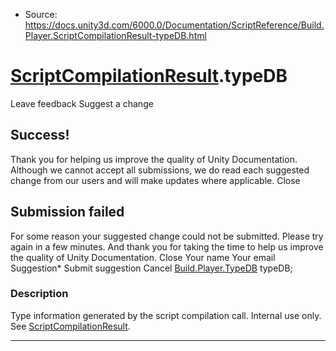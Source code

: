 * Source: https://docs.unity3d.com/6000.0/Documentation/ScriptReference/Build.Player.ScriptCompilationResult-typeDB.html

#  [ScriptCompilationResult](https://docs.unity3d.com/6000.0/Documentation/ScriptReference/Build.Player.ScriptCompilationResult.html).typeDB
Leave feedback
Suggest a change
## Success!
Thank you for helping us improve the quality of Unity Documentation. Although we cannot accept all submissions, we do read each suggested change from our users and will make updates where applicable.
Close
## Submission failed
For some reason your suggested change could not be submitted. Please <a>try again</a> in a few minutes. And thank you for taking the time to help us improve the quality of Unity Documentation.
Close
Your name Your email Suggestion* Submit suggestion
Cancel
[Build.Player.TypeDB](https://docs.unity3d.com/6000.0/Documentation/ScriptReference/Build.Player.TypeDB.html) typeDB; 
### Description
Type information generated by the script compilation call.
Internal use only. See [ScriptCompilationResult](https://docs.unity3d.com/6000.0/Documentation/ScriptReference/Build.Player.ScriptCompilationResult.html).
* * *
